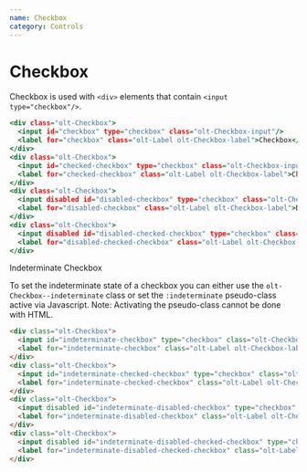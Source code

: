 ```yaml
---
name: Checkbox
category: Controls
---
```


# Checkbox

Checkbox is used with `<div>` elements that contain `<input type="checkbox"/>`.


```checkbox.html
<div class="olt-Checkbox">
  <input id="checkbox" type="checkbox" class="olt-Checkbox-input"/>
  <label for="checkbox" class="olt-Label olt-Checkbox-label">Checkbox</label>
</div>
<div class="olt-Checkbox">
  <input id="checked-checkbox" type="checkbox" class="olt-Checkbox-input" checked/>
  <label for="checked-checkbox" class="olt-Label olt-Checkbox-label">Checked checkbox</label>
</div>
<div class="olt-Checkbox">
  <input disabled id="disabled-checkbox" type="checkbox" class="olt-Checkbox-input"/>
  <label for="disabled-checkbox" class="olt-Label olt-Checkbox-label">Disabled checkbox</label>
</div>
<div class="olt-Checkbox">
  <input disabled id="disabled-checked-checkbox" type="checkbox" class="olt-Checkbox-input" checked/>
  <label for="disabled-checked-checkbox" class="olt-Label olt-Checkbox-label">Disabled checked checkbox</label>
</div>
```

Indeterminate Checkbox

To set the indeterminate state of a checkbox you can either use the `olt-Checkbox--indeterminate` class or set the `:indeterminate` pseudo-class active via Javascript. Note: Activating the pseudo-class cannot be done with HTML.

```html
<div class="olt-Checkbox">
  <input id="indeterminate-checkbox" type="checkbox" class="olt-Checkbox-input"/>
  <label for="indeterminate-checkbox" class="olt-Label olt-Checkbox-label olt-Checkbox--indeterminate">Indeterminate Checkbox</label>
</div>
<div class="olt-Checkbox">
  <input id="indeterminate-checked-checkbox" type="checkbox" class="olt-Checkbox-input" checked/>
  <label for="indeterminate-checked-checkbox" class="olt-Label olt-Checkbox-label olt-Checkbox--indeterminate">Indeterminate checked checkbox</label>
</div>
<div class="olt-Checkbox">
  <input disabled id="indeterminate-disabled-checkbox" type="checkbox" class="olt-Checkbox-input"/>
  <label for="indeterminate-disabled-checkbox" class="olt-Label olt-Checkbox-label olt-Checkbox--indeterminate">Disabled indeterminate checkbox</label>
</div>
<div class="olt-Checkbox">
  <input disabled id="indeterminate-disabled-checked-checkbox" type="checkbox" class="olt-Checkbox-input" checked/>
  <label for="indeterminate-disabled-checked-checkbox" class="olt-Label olt-Checkbox-label olt-Checkbox--indeterminate">Disabled indeterminate checked checkbox</label>
</div>
```
